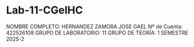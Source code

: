 # Lab-11-CGeIHC

NOMBRE COMPLETO: HERNANDEZ ZAMORA JOSE GAEL
Nº de Cuenta: 422526108
GRUPO DE LABORATORIO: 11
GRUPO DE TEORÍA: 1
SEMESTRE 2025-2